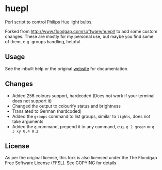 # huepl

Perl script to control [Philips Hue](http://www.meethue.com) light bulbs.

Forked from http://www.floodgap.com/software/huepl/ to add some custom changes.
These are mostly for my personal use, but maybe you find some of them,
e.g. groups handling, helpful. 

## Usage

See the inbuilt help or the original [website](http://www.floodgap.com/software/huepl/) for documentation.

## Changes

- Added 256 colours support, hardcoded (Does not work if your terminal does not support it) 
- Changed the output to colourify status and brightness
- Translated to German (hardcoded) 
- Added the `groups` command to list groups, similar to `lights`, does not take arguments
- Added the `g` command, prepend it to any command, e.g. `g 2 green` or `g 3 xy 0.4 0.2`

## License

As per the original license, this fork is also licensed under the The Floodgap Free Software License (FFSL).
See COPYING for details
